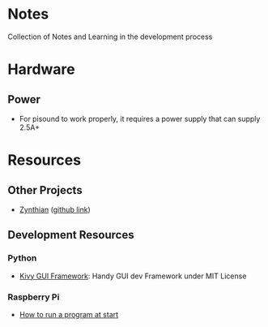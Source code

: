 # Notes
Collection of Notes and Learning in the development process

# Hardware
## Power
* For pisound to work properly, it requires a power supply that can supply 2.5A+ 

# Resources
## Other Projects
* [Zynthian](http://zynthian.org/) ([github link](https://github.com/zynthian))

## Development Resources
### Python
* [Kivy GUI Framework](https://kivy.org/#home): Handy GUI dev Framework under MIT License

### Raspberry Pi
* [How to run a program at start](https://www.dexterindustries.com/howto/run-a-program-on-your-raspberry-pi-at-startup/)
